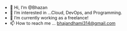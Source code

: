 - 👋 Hi, I’m @Bhazan
- 👀 I’m interested in ...Cloud, DevOps, and Programming.
- 🌱 I’m currently working as a freelance!
- 📫 How to reach me ... bhajandhami314@gmail.com

<!---
Bhazan/Bhazan is a ✨ special ✨ repository because its `README.md` (this file) appears on your GitHub profile.
You can click the Preview link to take a look at your changes.
--->
